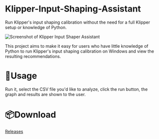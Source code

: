 # Klipper-Input-Shaping-Assistant
Run Klipper's input shaping calibration without the need for a full Klipper setup or knowledge of Python.

![Screenshot of Klipper Input Shaper Assistant](https://i.imgur.com/8lTut0D.png)

This project aims to make it easy for users who have little knowledge of Python to run Klipper's input shaping calibration on Windows and view the resulting recommendations.

# 🔌Usage
Run it, select the CSV file you'd like to analyze, click the run button, the graph and results are shown to the user.

# 📦Download
[Releases](https://github.com/theycallmek/Klipper-Input-Shaping-Assistant/releases)
